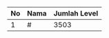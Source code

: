 | No | Nama            | Jumlah Level |
|----|-----------------|--------------|
| 1  | #    |    3503        |
